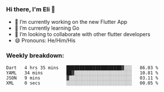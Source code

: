 ### Hi there, I'm Eli 👋
- 🔭 I’m currently working on the new Flutter App
- 🌱 I’m currently learning Go
- 🦄 I’m looking to collaborate with other flutter developers
- 😄 Pronouns: He/Him/His

### Weekly breakdown:
<!--START_SECTION:waka-->

```text
Dart   4 hrs 35 mins   █████████████████████▓░░░   86.03 %
YAML   34 mins         ██▓░░░░░░░░░░░░░░░░░░░░░░   10.81 %
JSON   9 mins          ▓░░░░░░░░░░░░░░░░░░░░░░░░   03.11 %
XML    0 secs          ░░░░░░░░░░░░░░░░░░░░░░░░░   00.05 %
```

<!--END_SECTION:waka-->
